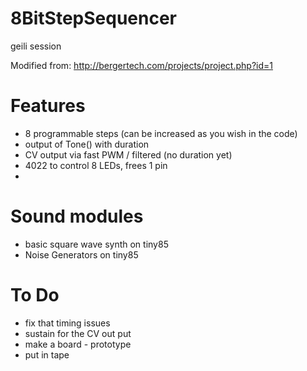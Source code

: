 # 8BitStepSequencer
geili session

Modified from:
http://bergertech.com/projects/project.php?id=1

# Features
* 8 programmable steps (can be increased as you wish in the code)
* output of Tone() with duration
* CV output via fast PWM / filtered (no duration yet)
* 4022 to control 8 LEDs, frees 1 pin
* 

# Sound modules
* basic square wave synth on tiny85
* Noise Generators on tiny85

# To Do
* fix that timing issues
* sustain for the CV out put
* make a board - prototype
* put in tape
